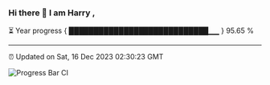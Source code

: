 ### Hi there 👋 I am Harry , 

⏳ Year progress { ████████████████████████████▁▁ } 95.65 %

---

⏰ Updated on Sat, 16 Dec 2023 02:30:23 GMT

![Progress Bar CI](https://github.com/duykhang68/duykhang68/workflows/Progress%20Bar%20CI/badge.svg)
